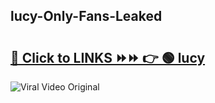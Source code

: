 
 ## lucy-Only-Fans-Leaked

# <h2><a href="https://clipsfans.com/lucy&ref=git">🔗 Click to LINKS ⏩⏩ 👉 🟢 lucy </a></h2>

<a href="https://clipsfans.com/lucy&ref=git" rel="nofollow" data-target="animated-image.originalLink"><img src="https://i.ibb.co.com/xMMVF88/686577567.gif" alt="Viral Video Original" style="max-width: 100%; display: inline-block;" data-target="animated-image.originalImage"></a>
